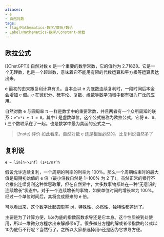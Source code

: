 ```yaml
---
aliases:
- e
- 自然对数
tags:
- flag/Mathematics-数学/数系/数论
- Label/Mathematics-数学/Constant-常数
---
```


## 欧拉公式

[[ChatGPT]]
自然对数 e 是一个重要的数学常数，它的值约为 2.71828。它是一个无理数，也是一个超越数，意味着它不能用有限的代数运算和平方根等运算表达出来。

e 最初的由来跟复利计算有关。当本金以 e 为底数连续复利时，一段时间后本金会增加 e 倍。e 在微积分、概率论、复数、级数等数学领域中都有极为广泛的应用。

自然对数 e 与圆周率 π 一样是数学中的重要常数，并且两者有一个众所周知的联系：`e^π*i + 1 = 0`，其中 i 是虚数单位。这个公式被称为欧拉公式，它将 e、π、i 三个数联系在了一起，也是数学中最为美丽的公式之一。

> [!note] 评价
> 如此看来，自然对数 e 还是相当必然的，比复利说自然多了


## 复利说

`e = lim[n->Inf] (1+1/n)^n`

假设允许连续复利，一个周期的利率的利率为 100%。那么一个周期结束时的最大值是周期初始值的 e 倍（最小倍数自然是 1+100% 为 2 了）。虽然正常的银行不会推出连续复利这种优惠政策，但在自然界中，大多数事物都处在一种“无意识的连续增长”状态中。对于一个连续增长的事物，如果单位时间的增长率为 100%。经过一个单位时间后，其将变成原来的 e 倍。

可以看出来，这个数字比起圆周率 pi，特殊性、必然性、独特性都差远了。

主要是为了计算方便，以e为底的指数函数求导还是它本身。这个性质被到处使用，所以一堆微分方程求出来解都带e了。很多微分方程的解或者带指数的公式以10为底行不行呢？当然行了。之所以大家都选择用e还是因为它求导方便。
